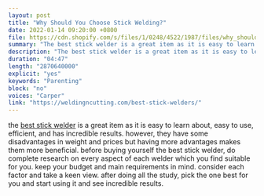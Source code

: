 ```yaml
---
layout: post
title: "Why Should You Choose Stick Welding?"
date: 2022-01-14 09:20:00 +0800
file: https://cdn.shopify.com/s/files/1/0248/4522/1987/files/why_should_you_choose_stick_welding.mp3?v=1642391917
summary: "The best stick welder is a great item as it is easy to learn about, easy to use, efficient, and has incredible results. However, they have some disadvantages in weight and prices but having more advantages makes them more beneficial. Before buying yourself the best stick welder, do complete research on every aspect of each welder which you find suitable for you. Keep your budget and main requirements in mind. Consider each factor and take a keen view. after doing all the study, pick the one best for you and start using it and see incredible results."
description: "The best stick welder is a great item as it is easy to learn about, easy to use, efficient, and has incredible results. However, they have some disadvantages in weight and prices but having more advantages makes them more beneficial. Before buying yourself the best stick welder, do complete research on every aspect of each welder which you find suitable for you. Keep your budget and main requirements in mind. Consider each factor and take a keen view. after doing all the study, pick the one best for you and start using it and see incredible results."
duration: "04:47"
length: "2870640000"
explicit: "yes"
keywords: "Parenting"
block: "no"
voices: "Carper"
link: "https://weldingncutting.com/best-stick-welders/"
---
```


the [best stick welder](https://weldingncutting.com/best-stick-welders/) is a great item as it is easy to learn about, easy to use, efficient, and has incredible results. however, they have some disadvantages in weight and prices but having more advantages makes them more beneficial. before buying yourself the best stick welder, do complete research on every aspect of each welder which you find suitable for you. keep your budget and main requirements in mind. consider each factor and take a keen view. after doing all the study, pick the one best for you and start using it and see incredible results.


